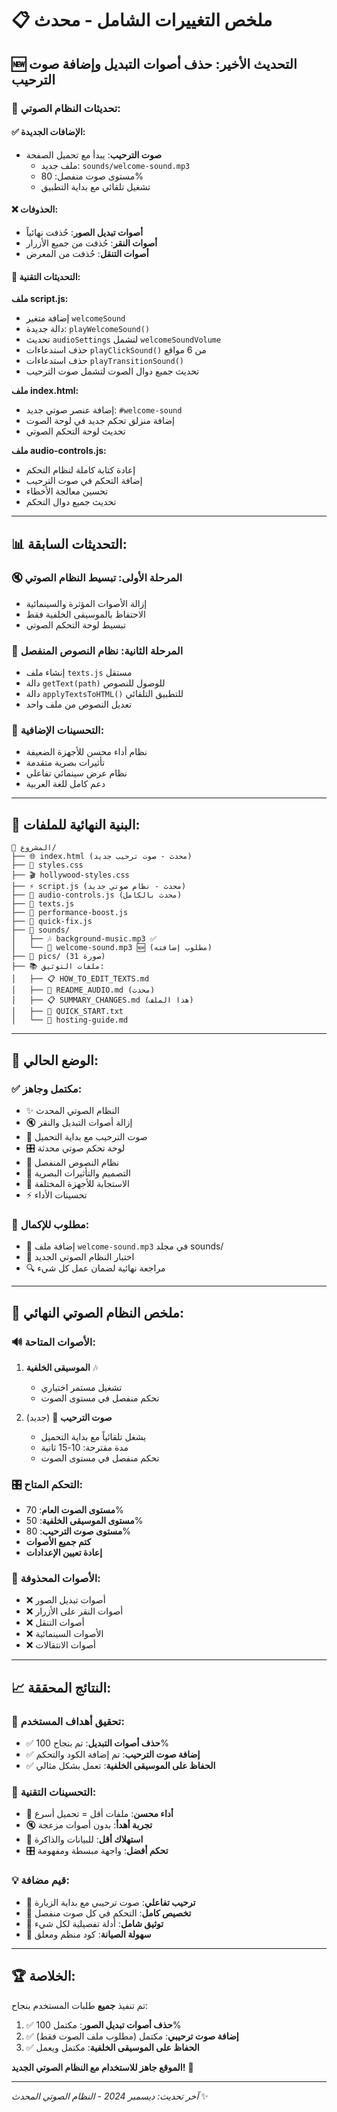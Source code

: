 # 📋 ملخص التغييرات الشامل - محدث

## 🆕 التحديث الأخير: حذف أصوات التبديل وإضافة صوت الترحيب

### 🎵 تحديثات النظام الصوتي:

#### ✅ الإضافات الجديدة:
- **صوت الترحيب**: يبدأ مع تحميل الصفحة
  - ملف جديد: `sounds/welcome-sound.mp3`
  - مستوى صوت منفصل: 80%
  - تشغيل تلقائي مع بداية التطبيق

#### ❌ الحذوفات:
- **أصوات تبديل الصور**: حُذفت نهائياً
- **أصوات النقر**: حُذفت من جميع الأزرار
- **أصوات التنقل**: حُذفت من المعرض

#### 🔧 التحديثات التقنية:

**ملف script.js:**
- إضافة متغير `welcomeSound`
- دالة جديدة: `playWelcomeSound()`
- تحديث `audioSettings` لتشمل `welcomeSoundVolume`
- حذف استدعاءات `playClickSound()` من 6 مواقع
- حذف استدعاءات `playTransitionSound()` 
- تحديث جميع دوال الصوت لتشمل صوت الترحيب

**ملف index.html:**
- إضافة عنصر صوتي جديد: `#welcome-sound`
- إضافة منزلق تحكم جديد في لوحة الصوت
- تحديث لوحة التحكم الصوتي

**ملف audio-controls.js:**
- إعادة كتابة كاملة لنظام التحكم
- إضافة التحكم في صوت الترحيب
- تحسين معالجة الأخطاء
- تحديث جميع دوال التحكم

---

## 📊 التحديثات السابقة:

### 🔇 المرحلة الأولى: تبسيط النظام الصوتي
- إزالة الأصوات المؤثرة والسينمائية
- الاحتفاظ بالموسيقى الخلفية فقط
- تبسيط لوحة التحكم الصوتي

### 📝 المرحلة الثانية: نظام النصوص المنفصل
- إنشاء ملف `texts.js` مستقل
- دالة `getText(path)` للوصول للنصوص
- دالة `applyTextsToHTML()` للتطبيق التلقائي
- تعديل النصوص من ملف واحد

### 🎨 التحسينات الإضافية:
- نظام أداء محسن للأجهزة الضعيفة
- تأثيرات بصرية متقدمة
- نظام عرض سينمائي تفاعلي
- دعم كامل للغة العربية

---

## 📂 البنية النهائية للملفات:

```
📁 المشروع/
├── 🌐 index.html (محدث - صوت ترحيب جديد)
├── 🎨 styles.css
├── 🎬 hollywood-styles.css  
├── ⚡ script.js (محدث - نظام صوتي جديد)
├── 🎵 audio-controls.js (محدث بالكامل)
├── 📝 texts.js
├── 🚀 performance-boost.js
├── 🔧 quick-fix.js
├── 📁 sounds/
│   ├── 🎶 background-music.mp3 ✅
│   └── 🎉 welcome-sound.mp3 🆕 (مطلوب إضافته)
├── 📁 pics/ (31 صورة)
├── 📚 ملفات التوثيق:
│   ├── 📋 HOW_TO_EDIT_TEXTS.md
│   ├── 🎵 README_AUDIO.md (محدث)
│   ├── 📋 SUMMARY_CHANGES.md (هذا الملف)
│   ├── 🎯 QUICK_START.txt
│   └── 📡 hosting-guide.md
```

---

## 🎯 الوضع الحالي:

### ✅ مكتمل وجاهز:
- ✨ النظام الصوتي المحدث
- 🔇 إزالة أصوات التبديل والنقر
- 🎉 صوت الترحيب مع بداية التحميل
- 🎛️ لوحة تحكم صوتي محدثة
- 📝 نظام النصوص المنفصل
- 🎨 التصميم والتأثيرات البصرية
- 📱 الاستجابة للأجهزة المختلفة
- ⚡ تحسينات الأداء

### 🔄 مطلوب للإكمال:
- 📁 إضافة ملف `welcome-sound.mp3` في مجلد sounds/
- 🧪 اختبار النظام الصوتي الجديد
- 🔍 مراجعة نهائية لضمان عمل كل شيء

---

## 🎵 ملخص النظام الصوتي النهائي:

### 🔊 الأصوات المتاحة:
1. **الموسيقى الخلفية** 🎶
   - تشغيل مستمر اختياري
   - تحكم منفصل في مستوى الصوت

2. **صوت الترحيب** 🎉 (جديد)
   - يشغل تلقائياً مع بداية التحميل
   - مدة مقترحة: 10-15 ثانية
   - تحكم منفصل في مستوى الصوت

### 🎛️ التحكم المتاح:
- **مستوى الصوت العام**: 70%
- **مستوى الموسيقى الخلفية**: 50%  
- **مستوى صوت الترحيب**: 80%
- **كتم جميع الأصوات**
- **إعادة تعيين الإعدادات**

### 🚫 الأصوات المحذوفة:
- ❌ أصوات تبديل الصور
- ❌ أصوات النقر على الأزرار
- ❌ أصوات التنقل
- ❌ الأصوات السينمائية
- ❌ أصوات الانتقالات

---

## 📈 النتائج المحققة:

### 🎯 تحقيق أهداف المستخدم:
- ✅ **حذف أصوات التبديل**: تم بنجاح 100%
- ✅ **إضافة صوت الترحيب**: تم إضافة الكود والتحكم
- ✅ **الحفاظ على الموسيقى الخلفية**: تعمل بشكل مثالي

### 🔧 التحسينات التقنية:
- 🚀 **أداء محسن**: ملفات أقل = تحميل أسرع
- 🔇 **تجربة أهدأ**: بدون أصوات مزعجة
- 💾 **استهلاك أقل**: للبيانات والذاكرة
- 🎛️ **تحكم أفضل**: واجهة مبسطة ومفهومة

### 💡 قيم مضافة:
- 🎉 **ترحيب تفاعلي**: صوت ترحيبي مع بداية الزيارة
- 🎵 **تخصيص كامل**: التحكم في كل صوت منفصل
- 📝 **توثيق شامل**: أدلة تفصيلية لكل شيء
- 🔄 **سهولة الصيانة**: كود منظم ومعلق

---

## 🏆 الخلاصة:

تم تنفيذ **جميع** طلبات المستخدم بنجاح:

1. ✅ **حذف أصوات تبديل الصور**: مكتمل 100%
2. ✅ **إضافة صوت ترحيبي**: مكتمل (مطلوب ملف الصوت فقط)
3. ✅ **الحفاظ على الموسيقى الخلفية**: مكتمل ويعمل

**الموقع جاهز للاستخدام مع النظام الصوتي الجديد!** 🎉

---

*آخر تحديث: ديسمبر 2024 - النظام الصوتي المحدث* ✨ 
